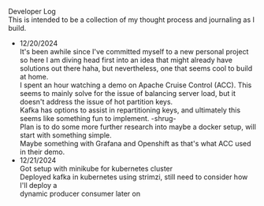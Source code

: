 Developer Log <br>
This is intended to be a collection of my thought process and journaling as I build.

- 12/20/2024 <br>
It's been awhile since I've committed myself to a new personal project so here I am
diving head first into an idea that might already have solutions out there haha, but
nevertheless, one that seems cool to build at home. <br>
I spent an hour watching a demo on Apache Cruise Control (ACC). This seems to mainly 
solve for the issue of balancing server load, but it doesn't address the issue of 
hot partition keys. <br>
Kafka has options to assist in repartitioning keys, and ultimately this seems like
something fun to implement. -shrug- <br>
Plan is to do some more further research into maybe a docker setup, will start
with something simple. <br>
Maybe something with Grafana and Openshift as that's what ACC used in their demo.
- 12/21/2024 <br>
Got setup with minikube for kubernetes cluster <br>
Deployed kafka in kubernetes using strimzi, still need to consider how I'll deploy a <br>
dynamic producer consumer later on

